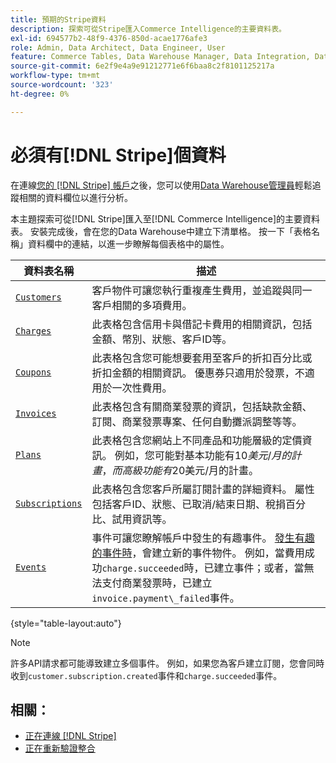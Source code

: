 ```yaml
---
title: 預期的Stripe資料
description: 探索可從Stripe匯入Commerce Intelligence的主要資料表。
exl-id: 694577b2-48f9-4376-850d-acae1776afe3
role: Admin, Data Architect, Data Engineer, User
feature: Commerce Tables, Data Warehouse Manager, Data Integration, Data Import/Export
source-git-commit: 6e2f9e4a9e91212771e6f6baa8c2f8101125217a
workflow-type: tm+mt
source-wordcount: '323'
ht-degree: 0%

---
```


# 必須有[!DNL Stripe]個資料

在連線[您的 [!DNL Stripe] 帳戶](../integrations/stripe.md)之後，您可以使用[Data Warehouse管理員](../../../data-analyst/data-warehouse-mgr/tour-dwm.md)輕鬆追蹤相關的資料欄位以進行分析。

本主題探索可從[!DNL Stripe]匯入至[!DNL Commerce Intelligence]的主要資料表。 安裝完成後，會在您的Data Warehouse中建立下清單格。 按一下「表格名稱」資料欄中的連結，以進一步瞭解每個表格中的屬性。

| **資料表名稱** | **描述** |
|-----|-----|
| [`Customers`](https://stripe.com/docs/sources/customers) | 客戶物件可讓您執行重複產生費用，並追蹤與同一客戶相關的多項費用。 |
| [`Charges`](https://stripe.com/docs/payments/payment-intents/migration/charges) | 此表格包含信用卡與借記卡費用的相關資訊，包括金額、幣別、狀態、客戶ID等。 |
| [`Coupons`](https://stripe.com/docs/api/coupons/object) | 此表格包含您可能想要套用至客戶的折扣百分比或折扣金額的相關資訊。 優惠券只適用於發票，不適用於一次性費用。 |
| [`Invoices`](https://stripe.com/docs/billing/migration/invoice-states) | 此表格包含有關商業發票的資訊，包括缺款金額、訂閱、商業發票專案、任何自動攤派調整等等。 |
| [`Plans`](https://stripe.com/docs/api/plans/object) | 此表格包含您網站上不同產品和功能層級的定價資訊。 例如，您可能對基本功能有$10美元/月的計畫，而高級功能有$20美元/月的計畫。 |
| [`Subscriptions`](https://stripe.com/docs/api/subscriptions/object) | 此表格包含您客戶所屬訂閱計畫的詳細資料。 屬性包括客戶ID、狀態、已取消/結束日期、稅捐百分比、試用資訊等。 |
| [`Events`](https://stripe.com/docs/development/dashboard/events) | 事件可讓您瞭解帳戶中發生的有趣事件。 [發生有趣的事件時](https://stripe.com/docs/api/events/types)，會建立新的事件物件。 例如，當費用成功`charge.succeeded`時，已建立事件；或者，當無法支付商業發票時，已建立`invoice.payment\_failed`事件。 |

{style="table-layout:auto"}

>[!NOTE]
>
>許多API請求都可能導致建立多個事件。 例如，如果您為客戶建立訂閱，您會同時收到`customer.subscription.created`事件和`charge.succeeded`事件。

## 相關：

* [正在連線 [!DNL Stripe]](../integrations/stripe.md)
* [正在重新驗證整合](https://experienceleague.adobe.com/docs/commerce-knowledge-base/kb/how-to/mbi-reauthenticating-integrations.html?lang=zh-Hant)
